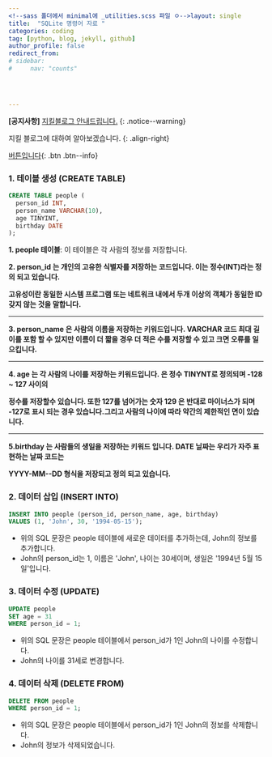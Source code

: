 ```yaml
---
<!--sass 폴더에서 minimal에 _utilities.scss 파일 ㅇ-->layout: single
title:  "SQLite 명령어 자료 "
categories: coding
tag: [python, blog, jekyll, github]
author_profile: false
redirect_from:
# sidebar:
#     nav: "counts"




---
```


**[공지사항]** [지킬블로그 안내드립니다.](https://mmistakes.github.io/minimal-mistakes/docs/quick-start-guide/)
{: .notice--warning}

지킬 블로그에 대하여 알아보겠습니다.
{: .align-right}   
<!-- 오른쪽정렬 -->
[버튼입니다](https://google.com){: .btn .btn--info}

### **1. 테이블 생성 (CREATE TABLE)**

```sql
CREATE TABLE people (
  person_id INT,
  person_name VARCHAR(10),
  age TINYINT,
  birthday DATE
);
```

**1. people 테이블**: 이 테이블은 각 사람의 정보를 저장합니다.

**2. person_id 는 개인의 고유한 식별자를 저장하는 코드입니다. 이는 정수(INT)라는 정의 되고 있습니다.**

**고유성이란 동일한 시스템 프로그램 또는 네트워크 내에서 두개 이상의 객체가 동일한 ID 갖지 않는 것을 말합니다.**

------

**3. person_name 은 사람의 이름을 저장하는 키워드입니다. VARCHAR 코드 최대 길이를 포함 할 수 있지만 이름이 더 짧을 경우 더 적은 수를 저장할 수 있고 크면 오류를 일으킵니다.**

------

**4. age 는 각 사람의 나이를 저장하는 키워드입니다. 은 정수 TINYNT로 정의되며 -128 ~ 127 사이의**

**정수를 저장할수 있습니다. 또한 127를 넘어가는 숫자 129 은 반대로 마이너스가 되며 -127로 표시 되는 경우 있습니다.그리고 사람의 나이에 따라 약간의 제한적인 면이 있습니다.**

------

**5.birthday 는 사람들의 생일을 저장하는 키워드 입니다. DATE 닐짜는 우리가 자주 표현하는 날짜 코드는**

**YYYY-MM--DD 형식을 저장되고 정의 되고 있습니다.**

### **2. 데이터 삽입 (INSERT INTO)**

```sql
INSERT INTO people (person_id, person_name, age, birthday)
VALUES (1, 'John', 30, '1994-05-15');
```

- 위의 SQL 문장은 people 테이블에 새로운 데이터를 추가하는데, John의 정보를 추가합니다.
- John의 person_id는 1, 이름은 'John', 나이는 30세이며, 생일은 '1994년 5월 15일'입니다.

### **3. 데이터 수정 (UPDATE)**

```sql
UPDATE people
SET age = 31
WHERE person_id = 1;
```

- 위의 SQL 문장은 people 테이블에서 person_id가 1인 John의 나이를 수정합니다.
- John의 나이를 31세로 변경합니다.

### **4. 데이터 삭제 (DELETE FROM)**

```sql
DELETE FROM people
WHERE person_id = 1;
```

- 위의 SQL 문장은 people 테이블에서 person_id가 1인 John의 정보를 삭제합니다.
- John의 정보가 삭제되었습니다.